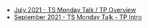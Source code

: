 - [July 2021 - TS Monday Talk / TP Overview](2021-07%20TS%20Talk%20-%20Time%20Protection%20Model/htmldecks-master/public/index.html)
- [September 2021 - TS Monday Talk - TP Intro](2021-09%20Time%20Protection%20Intro/index.html)
